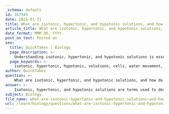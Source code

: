 ```yaml
---
_schema: default
id: 167545
date: 2025-01-31
title: What are isotonic, hypertonic, and hypotonic solutions, and how do they affect cells?
article_title: What are isotonic, hypertonic, and hypotonic solutions, and how do they affect cells?
date_format: MMM DD, YYYY
post_on_text: Posted on
seo:
  title: QuickTakes | Biology
  page_description: >-
    Understanding isotonic, hypertonic, and hypotonic solutions is essential for comprehending how they affect cells through water movement and osmotic pressure, impacting cellular function and viability.
  page_keywords: >-
    isotonic, hypertonic, hypotonic, solutions, cells, water movement, osmotic pressure, cell swelling, cell shrinkage, osmoregulation, solute concentration, biology, medicine, intravenous fluids, cell culture
author: QuickTakes
question: >-
    What are isotonic, hypertonic, and hypotonic solutions, and how do they affect cells?
answer: >-
    Isotonic, hypertonic, and hypotonic solutions are terms used to describe the relative concentrations of solutes in a solution compared to another solution, typically in relation to cells. Understanding these concepts is crucial for comprehending how cells interact with their environment, particularly in terms of water movement and osmotic pressure.\n\n1. **Isotonic Solutions**: \n   - An isotonic solution has an equal solute concentration compared to the cytosol (the fluid inside the cell). \n   - In this scenario, there is no net movement of water into or out of the cell, meaning that water enters and exits at the same rate. \n   - This equilibrium helps maintain cell shape and function without causing swelling or shrinking.\n\n2. **Hypertonic Solutions**: \n   - A hypertonic solution has a higher solute concentration than the cytosol. \n   - When cells are placed in a hypertonic solution, water moves out of the cells to the area of higher solute concentration. \n   - This results in cell shrinkage or crenation, which can impair cellular function and viability.\n\n3. **Hypotonic Solutions**: \n   - A hypotonic solution has a lower solute concentration compared to the cytosol. \n   - In this case, water moves into the cells, as the cell's internal solute concentration is higher. \n   - This influx of water can lead to cell swelling and potentially bursting (lysis) if the osmotic pressure becomes too great.\n\n### Summary of Effects on Cells:\n- **Hypotonic Solutions**: Cells gain water, potentially leading to swelling or lysis.\n- **Hypertonic Solutions**: Cells lose water, leading to shrinkage.\n- **Isotonic Solutions**: No net water movement, maintaining cell equilibrium.\n\nThese concepts are essential for various biological processes, including osmoregulation, which is the process by which cells and organisms maintain fluid balance and concentration of solutes. Understanding tonicity is vital for applications in medicine, biology, and biochemistry, particularly in contexts such as intravenous fluid administration and cell culture.
subject: Biology
file_name: what-are-isotonic-hypertonic-and-hypotonic-solutions-and-how-do-they-affect-cells.md
url: /learn/biology/questions/what-are-isotonic-hypertonic-and-hypotonic-solutions-and-how-do-they-affect-cells
---
```


&nbsp;